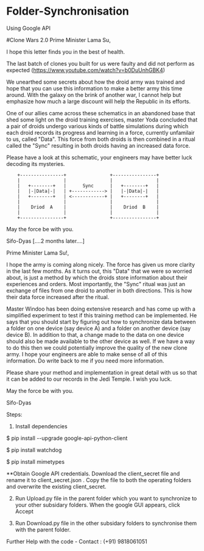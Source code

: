 # Folder-Synchronisation
Using Google API

#Clone Wars 2.0
Prime Minister Lama Su,

I hope this letter finds you in the best of health.

The last batch of clones you built for us were faulty and did not perform as expected (https://www.youtube.com/watch?v=b0DuUnhGBK4)

We unearthed some secrets about how the droid army was trained and hope that you can use this information to make a better army this time around. With the galaxy on the brink of another war, I cannot help but emphasize how much a large discount will help the Republic in its efforts.

One of our allies came across these schematics in an abandoned base that shed some light on the droid training exercises, master Yoda concluded that a pair of droids undergo various kinds of battle simulations during which each droid records its progress and learning in a force, currently unfamilair to us, called "Data". This force from both droids is then combined in a ritual called the "Sync" resulting in both droids having an increased data force.

Please have a look at this schematic, your engineers may have better luck decoding its mysteries.

        +----------------+                +----------------+
        |                |                |                |
        |   +--------+   |      Sync      |   +--------+   |
        |   |-|Data|-|   | +------------> |   |-|Data|-|   |
        |   +--------+   | <------------+ |   +--------+   |
        |                |                |                |
        |    Driod  A    |                |    Driod  B    |
        |                |                |                |
        +----------------+                +----------------+
May the force be with you.

Sifo-Dyas
[....2 months later....]

Prime Minister Lama Su!,

I hope the army is coming along nicely. The force has given us more clarity in the last few months. As it turns out, this "Data" that we were so worried about, is just a method by which the droids store information about their experiences and orders. Most importantly, the "Sync" ritual was just an exchange of files from one droid to another in both directions. This is how their data force increased after the ritual.

Master Windoo has been doing extensive research and has come up with a simplified experiment to test if this training method can be implemented. He says that you should start by figuring out how to synchronize data between a folder on one device (say device A) and a folder on another device (say device B). In addition to that, a change made to the data on one device should also be made available to the other device as well. If we have a way to do this then we could potentially improve the quality of the new clone army. I hope your engineers are able to make sense of all of this information. Do write back to me if you need more information.

Please share your method and implementation in great detail with us so that it can be added to our records in the Jedi Temple. I wish you luck.

May the force be with you.

Sifo-Dyas


Steps:

1. Install dependencies

$ pip install --upgrade google-api-python-client

$ pip install watchdog

$ pip install mimetypes

**Obtain Google API credentials. Download the client_secret file and rename it to client_secret.json . Copy the file to both the operating folders and overwrite the existing client_secret. 

2. Run Upload.py file in the parent folder which you want to synchronize to your other subsidary folders. When the google GUI appears, click Accept

3. Run Download.py file in the other subsidary folders to synchronise them with the parent folder.

Further Help with the code - Contact : (+91) 9818061051
